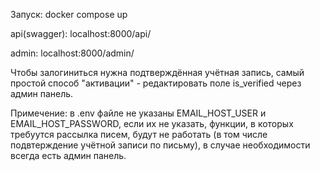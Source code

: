 Запуск: docker compose up

api(swagger): localhost:8000/api/

admin: localhost:8000/admin/

Чтобы залогиниться нужна подтверждённая учётная запись, самый простой способ "активации" - редактировать поле is_verified через админ панель.

Примечение: в .env файле не указаны EMAIL_HOST_USER и EMAIL_HOST_PASSWORD, если их не указать, функции, в которых требуутся рассылка писем, будут не работать (в том числе подвтерждение учётной записи по письму), в случае необходимости всегда есть админ панель.
